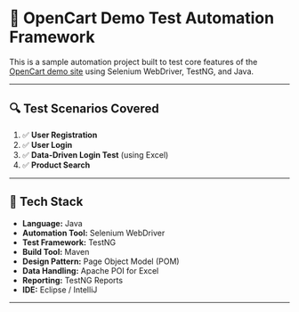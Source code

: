 # 🛒 OpenCart Demo Test Automation Framework

This is a sample automation project built to test core features of the [OpenCart demo site](https://tutorialsninja.com/demo/) using Selenium WebDriver, TestNG, and Java.

---

## 🔍 Test Scenarios Covered

1. ✅ **User Registration**  
2. ✅ **User Login**  
3. ✅ **Data-Driven Login Test** (using Excel)  
4. ✅ **Product Search**

---

## 🧰 Tech Stack

- **Language:** Java  
- **Automation Tool:** Selenium WebDriver  
- **Test Framework:** TestNG  
- **Build Tool:** Maven  
- **Design Pattern:** Page Object Model (POM)  
- **Data Handling:** Apache POI for Excel  
- **Reporting:** TestNG Reports  
- **IDE:** Eclipse / IntelliJ

---
